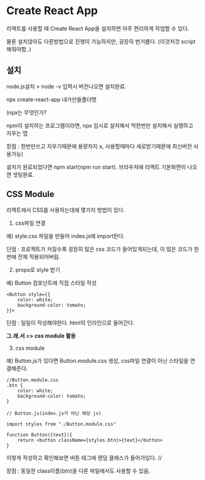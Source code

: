# Create React App
리액트를 사용할 때 Create React App을 설치하면 아주 편리하게 작업할 수 있다.

물론 설치않아도 다른방법으로 진행이 가능하지만, 굉장히 번거롭다.
(이것저것 script해줘야함..)
##  설치
 node.js설치 > node -v 입력시 버전나오면 설치완료.

npx create-react-app 내가만들폴더명

(npx는 무엇인가?

npm이 설치하는 프로그램이라면, npx 임시로 설치해서 딱한번만 설치해서 실행하고 지우는 앱

장점 : 한번만쓰고 지우기때문에 용량차지 x, 사용할때마다 새로받기때문에 최신버전 사용가능)

설치가 완료되었다면 npm start(npm run start).
브라우저에 리액트 기본화면이 나오면 셋팅완료.

##  CSS Module 
리액트에서 CSS를 사용하는데에 몇가지 방법이 있다.
1. css파일 연결 

예) style.css 파일을 만들어 index.js에 import한다.

단점 : 프로젝트가 커질수록 굉장히 많은 css 코드가 들어있게되는데, 이 많은 코드가 한번에 전체 적용되어버림.

2. props로 style 받기

예) Button 컴포넌트에 직접 스타일 작성
```
<Button style={{
    color: white;
    background-color: tomato;
}}>
```
단점 : 일일이 작성해야한다.  html의 인라인으로 들어간다.

**그.래.서 => css module 활용**

3. css module

예) Button.js가 있다면 Button.module.css 생성, css파일 연결이 아닌 스타일을 연결해준다.
```
//Button.module.css
.btn {
    color: white;
    background-color: tomato;
}

// Button.js(index.js가 아닌 해당 js)

import styles from "./Button.module.css"

function Button({text}){
    return <button className={styles.btn}>{text}</button>
}

```
이렇게 작성하고 확인해보면 버튼 태그에 랜덤 클래스가 들어가있다.
//

장점 : 동일한 class이름(btn)을 다른 파일에서도 사용할 수 있음.